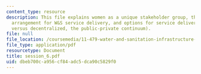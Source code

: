 ```yaml
---
content_type: resource
description: This file explains women as a unique stakeholder group, the "right" institutional
  arrangement for W&S service delivery, and options for service delivery (centralized
  versus decentralized, the public-private continuum).
file: null
file_location: /coursemedia/11-479-water-and-sanitation-infrastructure-planning-in-developing-countries-spring-2005/dbeb700ca956cf84adc5dca90c5829f0_session_6.pdf
file_type: application/pdf
resourcetype: Document
title: session_6.pdf
uid: dbeb700c-a956-cf84-adc5-dca90c5829f0
---
```

